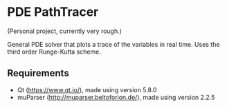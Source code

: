 # PDE PathTracer
(Personal project, currently very rough.)

General PDE solver that plots a trace of the variables in real time. Uses the third order Runge-Kutta scheme.

## Requirements

* Qt (https://www.qt.io/), made using version 5.8.0
* muParser (http://muparser.beltoforion.de/), made using version 2.2.5
